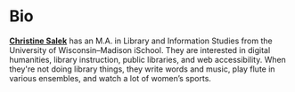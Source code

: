 # Bio

[**Christine Salek**](https://christinesalek.com/) has an M.A. in Library and Information Studies from the University of Wisconsin–Madison iSchool. They are interested in digital humanities, library instruction, public libraries, and web accessibility. When they're not doing library things, they write words and music, play flute in various ensembles, and watch a lot of women’s sports.